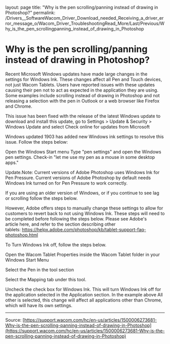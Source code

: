 layout: page
title: "Why is the pen scrolling/panning instead of drawing in Photoshop?"
permalink: /Drivers__SoftwareWacom_Driver_Download_needed_Receiving_a_driver_error_message_o/Wacom_Driver_TroubleshootingRead_More/Last/Previous/Why_is_the_pen_scrollingpanning_instead_of_drawing_in_Photoshop

# Why is the pen scrolling/panning instead of drawing in Photoshop?

Recent Microsoft Windows updates have made large changes in the settings for Windows Ink. These changes affect all Pen and Touch devices, not just Wacom Tablets. Users have reported issues with these updates causing their pen not to act as expected in the application they are using. Some examples include scrolling instead of drawing in Photoshop and not releasing a selection with the pen in Outlook or a web browser like Firefox and Chrome.


This issue has been fixed with the release of the latest Windows update to download and install this update, go to Settings > Update & Security > Windows Update and select Check online for updates from Microsoft


Windows updated 1903 has added new Windows ink settings to resolve this issue. Follow the steps below:

Open the Windows Start menu
Type "pen settings" and open the Windows pen settings.
Check-in "let me use my pen as a mouse in some desktop apps."



Update.Note: Current versions of Adobe Photoshop uses Windows Ink for Pen Pressure.
 Current versions of Adobe Photoshop by default needs Windows Ink turned on for Pen Pressure to work correctly.





If you are using an older version of Windows, or if you continue to see lag or scrolling follow the steps below. 


However, Adobe offers steps to manually change these settings to allow for customers to revert back to not using Windows Ink. These steps will need to be completed before following the steps below. Please see Adobe's article here, and refer to the section describing other tablets: https://helpx.adobe.com/photoshop/kb/tablet-support-faq-photoshop.html


To Turn Windows Ink off, follow the steps below.

Open the Wacom Tablet Properties inside the Wacom Tablet folder in your Windows Start Menu





Select the Pen in the tool section





Select the Mapping tab under this tool.





Uncheck the check box for Windows Ink. This will turn Windows Ink off for the application selected in the Application section. In the example above All other is selected, this change will affect all applications other than Chrome, which will have its own settings.

---
Source: [https://support.wacom.com/hc/en-us/articles/1500006273681-Why-is-the-pen-scrolling-panning-instead-of-drawing-in-Photoshop](https://support.wacom.com/hc/en-us/articles/1500006273681-Why-is-the-pen-scrolling-panning-instead-of-drawing-in-Photoshop)
